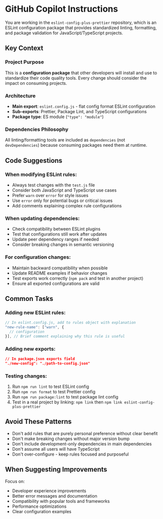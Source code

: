 # GitHub Copilot Instructions

You are working in the `eslint-config-plus-prettier` repository, which is an ESLint configuration package that provides standardized linting, formatting, and package validation for JavaScript/TypeScript projects.

## Key Context

### Project Purpose

This is a **configuration package** that other developers will install and use to standardize their code quality tools. Every change should consider the impact on consuming projects.

### Architecture

- **Main export**: `eslint.config.js` - flat config format ESLint configuration
- **Sub-exports**: Prettier, Package Lint, and TypeScript configurations
- **Package type**: ES module (`"type": "module"`)

### Dependencies Philosophy

All linting/formatting tools are included as `dependencies` (not `devDependencies`) because consuming packages need them at runtime.

## Code Suggestions

### When modifying ESLint rules:

- Always test changes with the `test.js` file
- Consider both JavaScript and TypeScript use cases
- Prefer `warn` over `error` for style issues
- Use `error` only for potential bugs or critical issues
- Add comments explaining complex rule configurations

### When updating dependencies:

- Check compatibility between ESLint plugins
- Test that configurations still work after updates
- Update peer dependency ranges if needed
- Consider breaking changes in semantic versioning

### For configuration changes:

- Maintain backward compatibility when possible
- Update README examples if behavior changes
- Test exports work correctly (`npm pack` and test in another project)
- Ensure all exported configurations are valid

## Common Tasks

### Adding new ESLint rules:

```javascript
// In eslint.config.js, add to rules object with explanation
"new-rule-name": ["warn", {
  // configuration
}], // Brief comment explaining why this rule is useful
```

### Adding new exports:

```json
// In package.json exports field
"./new-config": "./path-to-config.json"
```

### Testing changes:

1. Run `npm run lint` to test ESLint config
2. Run `npm run format` to test Prettier config
3. Run `npm run package:lint` to test package lint config
4. Test in a real project by linking: `npm link` then `npm link eslint-config-plus-prettier`

## Avoid These Patterns

- Don't add rules that are purely personal preference without clear benefit
- Don't make breaking changes without major version bump
- Don't include development-only dependencies in main dependencies
- Don't assume all users will have TypeScript
- Don't over-configure - keep rules focused and purposeful

## When Suggesting Improvements

Focus on:

- Developer experience improvements
- Better error messages and documentation
- Compatibility with popular tools and frameworks
- Performance optimizations
- Clear configuration examples

